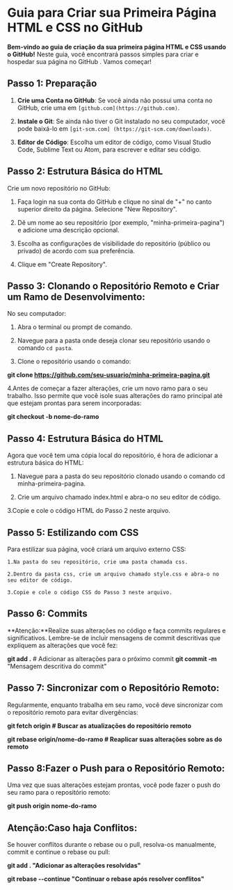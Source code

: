 # Guia para Criar sua Primeira Página HTML e CSS no GitHub

**Bem-vindo ao guia de criação da sua primeira página HTML e CSS usando o GitHub!** Neste guia, você encontrará passos simples para criar e hospedar sua página no GitHub . Vamos começar!

## Passo 1: Preparação

1. **Crie uma Conta no GitHub**: Se você ainda não possui uma conta no GitHub, crie uma em `[github.com](https://github.com)`.

2. **Instale o Git**: Se ainda não tiver o Git instalado no seu computador, você pode baixá-lo em `[git-scm.com]
   (https://git-scm.com/downloads)`.

4. **Editor de Código**: Escolha um editor de código, como Visual Studio Code, Sublime Text ou Atom, para escrever e editar seu código.

## Passo 2: Estrutura Básica do HTML

Crie um novo repositório no GitHub:

1. Faça login na sua conta do GitHub e clique no sinal de "+" no canto superior direito da página. Selecione "New Repository".

2. Dê um nome ao seu repositório (por exemplo, "minha-primeira-pagina") e adicione uma descrição opcional.

3. Escolha as configurações de visibilidade do repositório (público ou privado) de acordo com sua preferência.

4. Clique em "Create Repository".

## Passo 3: Clonando o Repositório Remoto e Criar um Ramo de Desenvolvimento:

No seu computador:

1. Abra o terminal ou prompt de comando.

2. Navegue para a pasta onde deseja clonar seu repositório usando o comando `cd pasta`.

3. Clone o repositório usando o comando:

**git clone https://github.com/seu-usuario/minha-primeira-pagina.git**

4.Antes de começar a fazer alterações, crie um novo ramo para o seu trabalho. Isso permite que você isole suas alterações do ramo principal até que estejam prontas para serem incorporadas:

**git checkout -b nome-do-ramo**


## Passo 4: Estrutura Básica do HTML 

Agora que você tem uma cópia local do repositório, é hora de adicionar a estrutura básica do HTML:

   1. Navegue para a pasta do seu repositório clonado usando o comando cd minha-primeira-pagina.

   2. Crie um arquivo chamado index.html e abra-o no seu editor de código.

   3.Copie e cole o código HTML do Passo 2 neste arquivo.

##  Passo 5: Estilizando com CSS

Para estilizar sua página, você criará um arquivo externo CSS:

    1.Na pasta do seu repositório, crie uma pasta chamada css.

    2.Dentro da pasta css, crie um arquivo chamado style.css e abra-o no seu editor de código.

    3.Copie e cole o código CSS do Passo 3 neste arquivo.

## Passo 6: Commits 
**Atenção:**Realize suas alterações no código e faça commits regulares e significativos. 
Lembre-se de incluir mensagens de commit descritivas que expliquem as alterações que você fez:

**git add .**  # Adicionar as alterações para o próximo commit
**git commit -m** "Mensagem descritiva do commit"


## Passo 7: Sincronizar com o Repositório Remoto:

Regularmente, enquanto trabalha em seu ramo, você deve sincronizar com o repositório remoto para evitar divergências:

**git fetch origin  # Buscar as atualizações do repositório remoto**

**git rebase origin/nome-do-ramo  # Reaplicar suas alterações sobre as do remoto**

## Passo 8:Fazer o Push para o Repositório Remoto:

Uma vez que suas alterações estejam prontas, você pode fazer o push do seu ramo para o repositório remoto:

**git push origin nome-do-ramo**

## Atenção:Caso haja Conflitos:

Se houver conflitos durante o rebase ou o pull, resolva-os manualmente, commit e continue o rebase ou pull:

**git add .   "Adicionar as alterações resolvidas"**

**git rebase --continue   "Continuar o rebase após resolver conflitos"**







